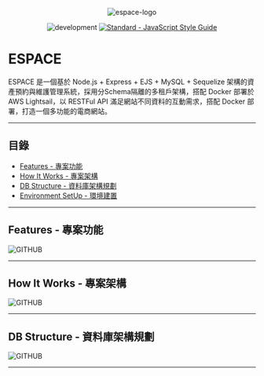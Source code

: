<p align="center">
  <img src="/public/images/bannerForGithub.png" alt="espace-logo"/>
</p>

<p align="center">
  <img src="https://img.shields.io/badge/development-stable-yellowgreen.svg" alt="development">
  <a href="https://standardjs.com/"><img src="https://img.shields.io/badge/code_style-standard-yellowgreen.svg" alt="Standard - JavaScript Style Guide"></a>
</p>

# ESPACE

ESPACE 是一個基於 Node.js + Express + EJS + MySQL + Sequelize 架構的資產預約與維護管理系統，採用分Schema隔離的多租戶架構，搭配 Docker 部署於 AWS Lightsail，以 RESTFul API 滿足網站不同資料的互動需求，搭配 Docker 部署，打造一個多功能的電商網站。

---

## 目錄

- [Features - 專案功能](#Features---專案功能)
- [How It Works - 專案架構](#How-It-Works---專案架構)
- [DB Structure - 資料庫架構規劃](#DB-Structure---資料庫架構規劃)
- [Environment SetUp - 環境建置](#Environment-SetUp---環境建置)

---

## Features - 專案功能

![GITHUB](/public/images/features.png)

---

## How It Works - 專案架構

![GITHUB](/public/images/HowItWorks.png)

---

## DB Structure - 資料庫架構規劃

![GITHUB](/public/images/ERD.png)

---

